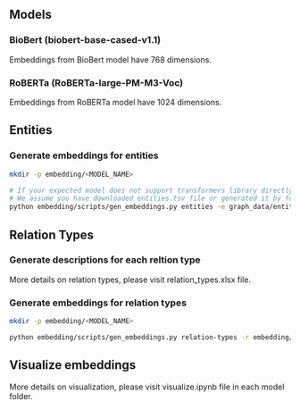 ## Models

### BioBert (biobert-base-cased-v1.1)

Embeddings from BioBert model have 768 dimensions.


### RoBERTa (RoBERTa-large-PM-M3-Voc)

Embeddings from RoBERTa model have 1024 dimensions.

## Entities

### Generate embeddings for entities

```bash
mkdir -p embedding/<MODEL_NAME>

# If your expected model does not support transformers library directly, you can download the model's weights and refer to it by its path.
# We assume you have downloaded entities.tsv file or generated it by following the instructions in the README.md file in the root directory.
python embedding/scripts/gen_embeddings.py entities -e graph_data/entities.tsv -m <MODEL_NAME or MODEL_PATH> -o embedding/<MODEL_NAME>/entities_embeddings.tsv
```

## Relation Types
### Generate descriptions for each reltion type

More details on relation types, please visit relation_types.xlsx file.

### Generate embeddings for relation types

```bash
mkdir -p embedding/<MODEL_NAME>

python embedding/scripts/gen_embeddings.py relation-types -r embedding/relation_types.tsv -m <MODEL_NAME or MODEL_PATH> -o embedding/<MODEL_NAME>/realtion_types_embeddings.tsv
```

## Visualize embeddings

More details on visualization, please visit visualize.ipynb file in each model folder.